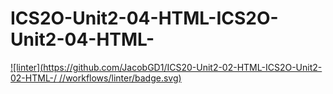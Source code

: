 # ICS2O-Unit2-04-HTML-ICS2O-Unit2-04-HTML-
[![linter](https://github.com/JacobGD1/ICS20-Unit2-02-HTML-ICS2O-Unit2-02-HTML-/
/<REPOSITORY>/workflows/linter/badge.svg)](https://github.com/marketplace/actions/super-linter)

